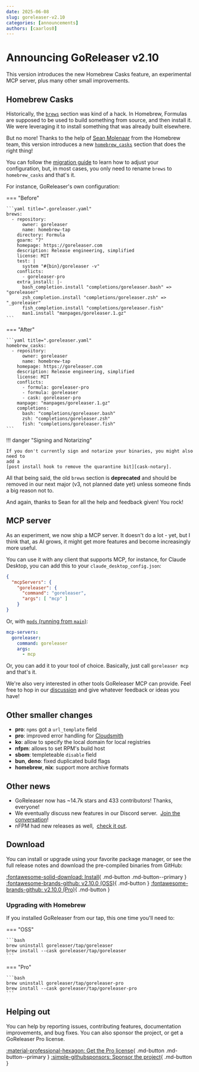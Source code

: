 ```yaml
---
date: 2025-06-08
slug: goreleaser-v2.10
categories: [announcements]
authors: [caarlos0]
---
```


# Announcing GoReleaser v2.10

This version introduces the new Homebrew Casks feature, an experimental MCP
server, plus many other small improvements.

<!-- more -->

## Homebrew Casks

Historically, the [`brews`][brews] section was kind of a hack.
In Homebrew, Formulas are supposed to be used to build something from source,
and then install it.
We were leveraging it to install something that was already built elsewhere.

But no more!
Thanks to the help of [Sean Molenaar](https://github.com/SMillerDev) from the
Homebrew team, this version introduces a new
[`homebrew_casks`][casks] section that does the
right thing!

You can follow the [migration guide][deprecations-brews] to learn how to
adjust your configuration, but, in most cases, you only need to rename `brews`
to `homebrew_casks` and that's it.

For instance, GoReleaser's own configuration:

=== "Before"

    ```yaml title=".goreleaser.yaml"
    brews:
      - repository:
          owner: goreleaser
          name: homebrew-tap
        directory: Formula
        goarm: "7"
        homepage: https://goreleaser.com
        description: Release engineering, simplified
        license: MIT
        test: |
          system "#{bin}/goreleaser -v"
        conflicts:
          - goreleaser-pro
        extra_install: |-
          bash_completion.install "completions/goreleaser.bash" => "goreleaser"
          zsh_completion.install "completions/goreleaser.zsh" => "_goreleaser"
          fish_completion.install "completions/goreleaser.fish"
          man1.install "manpages/goreleaser.1.gz"
    ```

=== "After"

    ```yaml title=".goreleaser.yaml"
    homebrew_casks:
      - repository:
          owner: goreleaser
          name: homebrew-tap
        homepage: https://goreleaser.com
        description: Release engineering, simplified
        license: MIT
        conflicts:
          - formula: goreleaser-pro
          - formula: goreleaser
          - cask: goreleaser-pro
        manpage: "manpages/goreleaser.1.gz"
        completions:
          bash: "completions/goreleaser.bash"
          zsh: "completions/goreleaser.zsh"
          fish: "completions/goreleaser.fish"
    ```

!!! danger "Signing and Notarizing"

    If you don't currently sign and notarize your binaries, you might also need to
    add a
    [post install hook to remove the quarantine bit][cask-notary].

All that being said, the old `brews` section is **deprecated** and should be
removed in our next major (v3, not planned date yet) unless someone finds a big
reason not to.

And again, thanks to Sean for all the help and feedback given! You rock!

## MCP server

As an experiment, we now ship a MCP server.
It doesn't do a lot - yet, but I think that, as AI grows, it might get more
features and become increasingly more useful.

You can use it with any client that supports MCP, for instance, for Claude
Desktop, you can add this to your `claude_desktop_config.json`:

```json
{
  "mcpServers": {
    "goreleaser": {
      "command": "goreleaser",
      "args": [ "mcp" ]
    }
}
```

Or, with [`mods` (running from `main`)](https://charm.sh/mods):

```yaml
mcp-servers:
  goreleaser:
    command: goreleaser
    args:
      - mcp
```

Or, you can add it to your tool of choice. Basically, just call `goreleaser mcp`
and that's it.

We're also very interested in other tools GoReleaser MCP can provide.
Feel free to hop in our
[discussion](https://github.com/orgs/goreleaser/discussions/5816) and give
whatever feedback or ideas you have!

## Other smaller changes

- **pro**: `npms` got a `url_template` field
- **pro**: improved error handling for
  [Cloudsmith][cloudsmith]
- **ko**: allow to specify the local domain for local registries
- **nfpm**: allows to set RPM's build host
- **sbom**: templeteable `disable` field
- **bun**, **deno**: fixed duplicated build flags
- **homebrew**, **nix**: support more archive formats

## Other news

- GoReleaser now has ~14.7k stars and 433 contributors! Thanks, everyone!
- We eventually discuss new features in our Discord server. 
  [Join the conversation][discord]!
- nFPM had new releases as well, 
  [check it out](https://github.com/goreleaser/nfpm/releases).

## Download

You can install or upgrade using your favorite package manager, or see the
full release notes and download the pre-compiled binaries from GitHub:

[:fontawesome-solid-download: Install][install]{ .md-button .md-button--primary }
[:fontawesome-brands-github: v2.10.0 (OSS)][oss-rel]{ .md-button }
[:fontawesome-brands-github: v2.10.0 (Pro)][pro-rel]{ .md-button }

### Upgrading with Homebrew

If you installed GoReleaser from our tap, this one time you'll need to:

=== "OSS"

    ```bash
    brew uninstall goreleaser/tap/goreleaser
    brew install --cask goreleaser/tap/goreleaser
    ```

=== "Pro"

    ```bash
    brew uninstall goreleaser/tap/goreleaser-pro
    brew install --cask goreleaser/tap/goreleaser-pro
    ```

## Helping out

You can help by reporting issues, contributing features, documentation
improvements, and bug fixes.
You can also sponsor the project, or get a GoReleaser Pro license.

[:material-professional-hexagon: Get the Pro license][pro]{ .md-button .md-button--primary }
[:simple-githubsponsors: Sponsor the project][sponsor]{ .md-button }

[sponsor]: https://goreleaser.com/sponsors
[pro]: https://goreleaser.com/pro
[install]: https://goreleaser.com/install
[pro-rel]: https://github.com/goreleaser/goreleaser-pro/releases/tag/v2.10.0
[oss-rel]: https://github.com/goreleaser/goreleaser/releases/tag/v2.10.0
[discord]: https://goreleaser.com/discord
[npm]: https://goreleaser.com/customization/npm
[cloudsmith]: https://goreleaser.com/customization/cloudsmith
[deprecations-brews]: https://goreleaser.com/deprecations/#brews
[snapshot]: https://goreleaser.com/customization/snapshots/
[brews]: https://goreleaser.com/customization/homebrew_formulas/
[casks]: https://goreleaser.com/customization/homebrew_casks/
[cask-notary]: https://goreleaser.com/customization/homebrew_casks/#signing-and-notarizing

